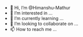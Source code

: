 - 👋 Hi, I’m @Himanshu-Mathur
- 👀 I’m interested in ...
- 🌱 I’m currently learning ...
- 💞️ I’m looking to collaborate on ...
- 📫 How to reach me ...


<!---
Himanshu-Mathur/Himanshu-Mathur is a ✨ special ✨ repository because its `README.md` (this file) appears on your GitHub profile.
You can click the Preview link to take a look at your changes.
--->
